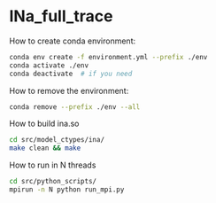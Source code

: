 # INa_full_trace

How to create conda environment:
```sh
conda env create -f environment.yml --prefix ./env
conda activate ./env
conda deactivate  # if you need
```

How to remove the environment:
```sh
conda remove --prefix ./env --all
```
How to build ina.so
```sh
cd src/model_ctypes/ina/
make clean && make
```
How to run in N threads
```sh
cd src/python_scripts/
mpirun -n N python run_mpi.py
```

